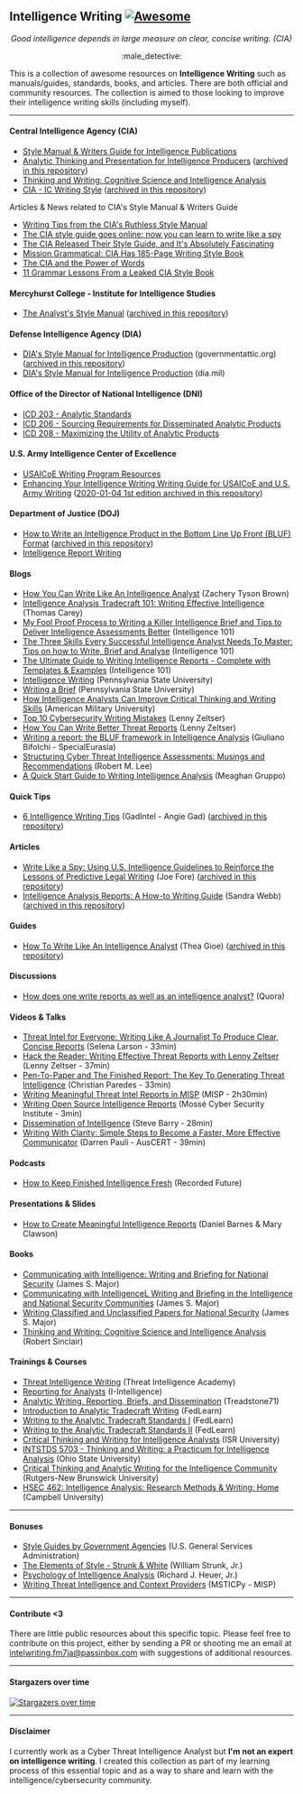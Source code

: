 ## Intelligence Writing [![Awesome](https://cdn.rawgit.com/sindresorhus/awesome/d7305f38d29fed78fa85652e3a63e154dd8e8829/media/badge.svg)](https://github.com/mxm0z/awesome-intelligence-writing)

_<div align="center">Good intelligence depends in large measure on clear, concise writing. (CIA)_</div>

<div align="center">:male_detective:</div>

This is a collection of awesome resources on **Intelligence Writing** such as manuals/guides, standards, books, and articles. There are both official and community resources. The collection is aimed to those looking to improve their intelligence writing skills (including myself).

---

#### Central Intelligence Agency (CIA)

- [Style Manual & Writers Guide for Intelligence Publications](https://fas.org/irp/cia/product/style.pdf)
- [Analytic Thinking and Presentation for Intelligence Producers](https://cryptome.org/cia-ath-pt1.htm)
  ([archived in this repository](./Analytic-Thinking-CIA.pdf))
- [Thinking and Writing: Cognitive Science and Intelligence Analysis](https://www.cia.gov/resources/csi/books-monographs/thinking-and-writing/)
- [CIA - IC Writing Style](https://contentsparks.com/wp-content/uploads/2022/01/cia-writing_guide2017.pdf)
  ([archived in this repository](./cia-writing_guide2017.pdf))

Articles & News related to CIA's Style Manual & Writers Guide

- [Writing Tips from the CIA's Ruthless Style Manual](https://qz.com/231110/writing-tips-from-the-cias-ruthless-style-manual/)
- [The CIA style guide goes online: now you can learn to write like a spy](https://www.theguardian.com/world/shortcuts/2014/jul/09/cia-writers-guide-leaked-online)
- [The CIA Released Their Style Guide, and It's Absolutely Fascinating](https://blog.hubspot.com/marketing/cia-style-guide)
- [Mission Grammatical: CIA Has 185-Page Writing Style Book](https://abcnews.go.com/blogs/headlines/2014/07/mission-grammatical-cia-has-185-page-writing-style-book)
- [The CIA and the Power of Words](https://hyperallergic.com/136974/the-cia-and-the-power-of-words/)
- [11 Grammar Lessons From a Leaked CIA Style Book](https://www.mentalfloss.com/article/57743/11-grammar-lessons-leaked-cia-style-book)

#### Mercyhurst College - Institute for Intelligence Studies

- [The Analyst's Style Manual](https://ncirc.bja.ojp.gov/sites/g/files/xyckuh326/files/media/document/analysts_style_manual.pdf)
  ([archived in this repository](./analysts_style_manual.pdf))

#### Defense Intelligence Agency (DIA)

- [DIA's Style Manual for Intelligence Production](https://www.governmentattic.org/23docs/DIAstyleManualIntelProd_2016.pdf) (governmentattic.org)
  ([archived in this repository](./DIAstyleManualIntelProd_2016.pdf))
- [DIA's Style Manual for Intelligence Production](https://www.dia.mil/FOIA/FOIA-Electronic-Reading-Room/FileId/149619/) (dia.mil)

#### Office of the Director of National Intelligence (DNI)

- [ICD 203 - Analytic Standards](https://www.dni.gov/files/documents/ICD/ICD%20203%20Analytic%20Standards.pdf)
- [ICD 206 - Sourcing Requirements for Disseminated Analytic Products](https://www.dni.gov/files/documents/ICD/ICD%20206.pdf)
- [ICD 208 - Maximizing the Utility of Analytic Products](https://www.dni.gov/files/documents/ICD/ICD%20208%20-%20Maximizing%20the%20Utility%20of%20Analytic%20Products%20(09%20Jan%202017).pdf)

#### U.S. Army Intelligence Center of Excellence
 
- [USAICoE Writing Program Resources](https://intellibrary.libguides.com/c.php?g=654854&p=6527880)
- [Enhancing Your Intelligence Writing Writing Guide for USAICoE and U.S. Army Writing](https://intellibrary.libguides.com/ld.php?content_id=53826333)
  ([2020-01-04 1st edition archived in this repository](./UWP_Handbook_not_to_edit.pdf))

#### Department of Justice (DOJ)

- [How to Write an Intelligence Product in the Bottom Line Up Front (BLUF) Format](http://dixon.hh.se/urbi/SCADA/BLUF%20Writing%20Format.pdf)
  ([archived in this repository](./BLUF%20Writing%20Format.pdf))
- [Intelligence Report Writing](https://www.ojp.gov/ncjrs/virtual-library/abstracts/intelligence-report-writing-criminal-intelligence-analysis-p-181)

#### Blogs

- [How You Can Write Like An Intelligence Analyst](https://zacherytysonbrown.medium.com/write-like-an-intelligence-analyst-34d06738d2ef) (Zachery Tyson Brown)
- [Intelligence Analysis Tradecraft 101: Writing Effective Intelligence](https://www.linkedin.com/pulse/intelligence-analysis-tradecraft-101-writing-effective-thomas-carey/) (Thomas Carey)
- [My Fool Proof Process to Writing a Killer Intelligence Brief and Tips to Deliver Intelligence Assessments Better](http://www.intelligence101.com/my-full-proof-process-to-writing-a-killer-intelligence-brief-and-tips-to-deliver-intelligence-assessments-better/) (Intelligence 101)
- [The Three Skills Every Successful Intelligence Analyst Needs To Master: Tips on how to Write, Brief and Analyse](https://www.intelligence101.com/write-brief-and-analyse/) (Intelligence 101)
- [The Ultimate Guide to Writing Intelligence Reports - Complete with Templates & Examples](https://www.intelligence101.com/the-ultimate-guide-to-writing-intelligence-reports-complete-with-templates-examples/) (Intelligence 101)
- [Intelligence Writing](https://www.e-education.psu.edu/geog571/node/431) (Pennsylvania State University)
- [Writing a Brief](https://www.e-education.psu.edu/geog571/node/495) (Pennsylvania State University)
- [How Intelligence Analysts Can Improve Critical Thinking and Writing Skills](https://amuedge.com/how-intelligence-analysts-can-improve-critical-thinking-and-writing-skills/) (American Military University)
- [Top 10 Cybersecurity Writing Mistakes](https://zeltser.com/cybersecurity-writing-mistakes/) (Lenny Zeltser)
- [How You Can Write Better Threat Reports](https://zeltser.com/write-better-threat-reports/) (Lenny Zeltser)
- [Writing a report: the BLUF framework in Intelligence Analysis](https://www.specialeurasia.com/2023/05/11/report-writing-bluf-intelligence/) (Giuliano Bifolchi - SpecialEurasia)
- [Structuring Cyber Threat Intelligence Assessments: Musings and Recommendations](https://www.robertmlee.org/structuring-cyber-threat-intelligence-assessments-musings-and-recommendations/) (Robert M. Lee)
- [A Quick Start Guide to Writing Intelligence Analysis](https://theinteldesk.substack.com/p/a-quick-start-guide-to-writing-intelligence) (Meaghan Gruppo)

#### Quick Tips

- [6 Intelligence Writing Tips](https://www.gadintel.com/_files/ugd/2be2d6_13f33e9fa5bd4115817944451da46e32.pdf) (GadIntel - Angie Gad)
  ([archived in this repository](./6%20Intelligence%20Writing%20Tips.pdf))

#### Articles

- [Write Like a Spy: Using U.S. Intelligence Guidelines to Reinforce the Lessons of Predictive Legal Writing](https://legal.thomsonreuters.com/content/dam/ewp-m/documents/legal/en/pdf/other/perspectives/2020/spring/2020-spring-article-4.pdf) (Joe Fore)
  ([archived in this repository](./2020-spring-article-4.pdf))
- [Intelligence Analysis Reports: A How-to Writing Guide](https://ahsawc.files.wordpress.com/2014/02/intelligence-analysis-reports.pdf) (Sandra Webb)
  ([archived in this repository](./intelligence-analysis-reports.pdf))

#### Guides

- [How To Write Like An Intelligence Analyst](https://s3.amazonaws.com/usma-media/inline-images/centers_research/west_point_writing_program/PDF/WPWP%20Guides/Intelligence_Writing_for_Academics.pdf) (Thea Gioe)
  ([archived in this repository](./Intelligence_Writing_for_Academics.pdf))

#### Discussions

- [How does one write reports as well as an intelligence analyst?](https://www.quora.com/How-does-one-write-reports-as-well-as-an-intelligence-analyst) (Quora)

#### Videos & Talks

- [Threat Intel for Everyone: Writing Like A Journalist To Produce Clear, Concise Reports](https://www.youtube.com/watch?v=gqsE2coucjg) (Selena Larson - 33min)
- [Hack the Reader: Writing Effective Threat Reports with Lenny Zeltser](https://youtu.be/vwKlNZ6mxak) (Lenny Zeltser - 37min)
- [Pen-To-Paper and The Finished Report: The Key To Generating Threat Intelligence](https://youtu.be/XEmksbsrnv8) (Christian Paredes - 33min)
- [Writing Meaningful Threat Intel Reports in MISP](https://youtu.be/suDo-p3Nu5w) (MISP - 2h30min)
- [Writing Open Source Intelligence Reports](https://youtu.be/lDe8_z-UCZ4) (Mossé Cyber Security Institute - 3min)
- [Dissemination of Intelligence](https://youtu.be/x5bHZ8I6nUU?list=PL8nt2WoztgBnZvWMoculd2rPHcPMb6cBM) (Steve Barry - 28min)
- [Writing With Clarity: Simple Steps to Become a Faster, More Effective Communicator](https://youtu.be/8lnxP93ZEtk) (Darren Pauli - AusCERT - 39min)

#### Podcasts

- [How to Keep Finished Intelligence Fresh](https://www.recordedfuture.com/podcast-episode-64/) (Recorded Future)

#### Presentations & Slides

- [How to Create Meaningful Intelligence Reports](https://proceedings.esri.com/library/userconf/proc16/tech-workshops/tw_74-33.pdf) (Daniel Barnes & Mary Clawson)

#### Books

- [Communicating with Intelligence: Writing and Briefing for National Security](https://www.amazon.com/Communicating-Intelligence-Briefing-Professional-Education/dp/1442226625) (James S. Major)
- [Communicating with IntelligenceL Writing and Briefing in the Intelligence and National Security Communities](https://www.amazon.com.br/Communicating-Intelligence-Briefing-National-Communities-ebook/dp/B0BMP88XLT) (James S. Major)
- [Writing Classified and Unclassified Papers for National Security](https://www.amazon.com.br/Writing-Classified-Unclassified-National-Security-ebook/dp/B00264GM5K) (James S. Major)
- [Thinking and Writing: Cognitive Science and Intelligence Analysis](https://www.amazon.com.br/Thinking-Writing-Cognitive-Intelligence-Annotated-ebook/dp/B005AOAIGM) (Robert Sinclair)

#### Trainings & Courses

- [Threat Intelligence Writing](https://school.threatintel.academy/courses/cti-writing) (Threat Intelligence Academy)
- [Reporting for Analysts](https://i-intelligence.eu/courses/reporting-for-analysts) (I-Intelligence)
- [Analytic Writing, Reporting, Briefs, and Dissemination](https://treadstone71.com/index.php/cyber-intelligence-training/analytic-writing) (Treadstone71)
- [Introduction to Analytic Tradecraft Writing](https://www.fedlearn.com/courses/icic101/) (FedLearn)
- [Writing to the Analytic Tradecraft Standards I](https://www.fedlearn.com/courses/icic103/) (FedLearn)
- [Writing to the Analytic Tradecraft Standards II](https://www.fedlearn.com/courses/icic104/) (FedLearn)
- [Critical Thinking and Writing for Intelligence Analysts](https://isruniversity.catalog.instructure.com/browse/analysis/programs/criticalthinkingandwriting) (ISR University)
- [INTSTDS 5703 - Thinking and Writing: a Practicum for Intelligence Analysis](https://internationalstudies.osu.edu/courses/intstds-5703) (Ohio State University)
- [Critical Thinking and Analytic Writing for the Intelligence Community ](https://polisci.rutgers.edu/academics/undergraduate/course-descriptions/course-details/1452-01-790-483-critical-thinking-and-analytic-writing-for-the-intelligence-community) (Rutgers-New Brunswick University)
- [HSEC 462: Intelligence Analysis: Research Methods & Writing: Home](https://guides.lib.campbell.edu/hsec462) (Campbell University)

---

#### Bonuses

- [Style Guides by Government Agencies](https://digital.gov/resources/style-guides-by-government-agencies/) (U.S. General Services Administration)
- [The Elements of Style - Strunk & White](https://www.bartleby.com/lit-hub/the-elements-of-style/) (William Strunk, Jr.)
- [Psychology of Intelligence Analysis](https://www.ialeia.org/docs/Psychology_of_Intelligence_Analysis.pdf) (Richard J. Heuer, Jr.)
- [Writing Threat Intelligence and Context Providers](https://msticpy.readthedocs.io/en/latest/extending/WritingTIAndContextProviders.html) (MSTICPy - MISP)

---
#### Contribute <3

There are little public resources about this specific topic. Please feel free to contribute on this project, either by sending a PR or shooting me an email at intelwriting.fm7ja@passinbox.com with suggestions of additional resources.

---

#### Stargazers over time

[![Stargazers over time](https://starchart.cc/mxm0z/awesome-intelligence-writing.svg)](https://starchart.cc/mxm0z/awesome-intelligence-writing)

---

#### Disclaimer

I currently work as a Cyber Threat Intelligence Analyst but **I'm not an expert on intelligence writing**. I created this collection as part of my learning process of this essential topic and as a way to share and learn with the intelligence/cybersecurity community.
